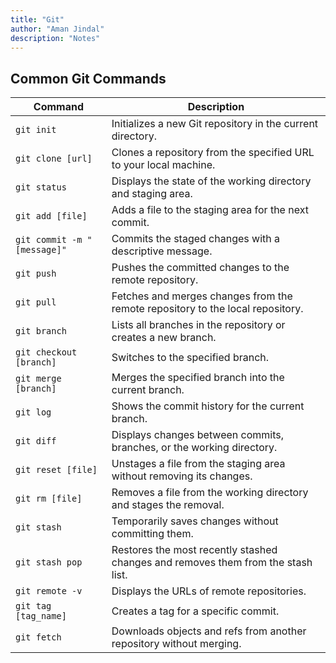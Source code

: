 ```yaml
---
title: "Git"
author: "Aman Jindal"
description: "Notes"
---
```


## **Common Git Commands**

| **Command**                | **Description**                                                                 |
|-----------------------------|---------------------------------------------------------------------------------|
| `git init`                 | Initializes a new Git repository in the current directory.                      |
| `git clone [url]`          | Clones a repository from the specified URL to your local machine.               |
| `git status`               | Displays the state of the working directory and staging area.                   |
| `git add [file]`           | Adds a file to the staging area for the next commit.                            |
| `git commit -m "[message]"`| Commits the staged changes with a descriptive message.                          |
| `git push`                 | Pushes the committed changes to the remote repository.                          |
| `git pull`                 | Fetches and merges changes from the remote repository to the local repository.  |
| `git branch`               | Lists all branches in the repository or creates a new branch.                   |
| `git checkout [branch]`    | Switches to the specified branch.                                               |
| `git merge [branch]`       | Merges the specified branch into the current branch.                            |
| `git log`                  | Shows the commit history for the current branch.                                |
| `git diff`                 | Displays changes between commits, branches, or the working directory.           |
| `git reset [file]`         | Unstages a file from the staging area without removing its changes.             |
| `git rm [file]`            | Removes a file from the working directory and stages the removal.               |
| `git stash`                | Temporarily saves changes without committing them.                              |
| `git stash pop`            | Restores the most recently stashed changes and removes them from the stash list.|
| `git remote -v`            | Displays the URLs of remote repositories.                                       |
| `git tag [tag_name]`       | Creates a tag for a specific commit.                                            |
| `git fetch`                | Downloads objects and refs from another repository without merging.             |

